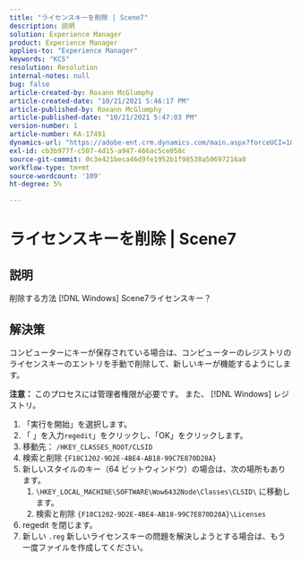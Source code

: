 ```yaml
---
title: "ライセンスキーを削除 | Scene7"
description: 説明
solution: Experience Manager
product: Experience Manager
applies-to: "Experience Manager"
keywords: "KCS"
resolution: Resolution
internal-notes: null
bug: false
article-created-by: Roxann McGlumphy
article-created-date: "10/21/2021 5:46:17 PM"
article-published-by: Roxann McGlumphy
article-published-date: "10/21/2021 5:47:03 PM"
version-number: 1
article-number: KA-17491
dynamics-url: "https://adobe-ent.crm.dynamics.com/main.aspx?forceUCI=1&pagetype=entityrecord&etn=knowledgearticle&id=91bc42c4-9632-ec11-b6e5-000d3a5ba97a"
exl-id: cb3b977f-c507-4d15-a947-466ac5ce058c
source-git-commit: 0c3e421beca46d9fe1952b1f98538a50697216a0
workflow-type: tm+mt
source-wordcount: '109'
ht-degree: 5%

---
```


# ライセンスキーを削除 | Scene7

## 説明


削除する方法 [!DNL Windows] Scene7ライセンスキー？


## 解決策


コンピューターにキーが保存されている場合は、コンピューターのレジストリのライセンスキーのエントリを手動で削除して、新しいキーが機能するようにします。

<b>注意： </b>このプロセスには管理者権限が必要です。 また、 [!DNL Windows] レジストリ。

1. 「実行を開始」を選択します。
2. 「 」を入力`regedit`」をクリックし、「OK」をクリックします。
3. 移動先： `/HKEY_CLASSES_ROOT/CLSID`
4. 検索と削除 `{F18C1202-9D2E-4BE4-AB18-99C7E870D28A}`
5. 新しいスタイルのキー（64 ビットウィンドウ）の場合は、次の場所もあります。
   1. `\HKEY_LOCAL_MACHINE\SOFTWARE\Wow6432Node\Classes\CLSID\` に移動します。
   2. 検索と削除 `{F18C1202-9D2E-4BE4-AB18-99C7E870D28A}\Licenses`
6. regedit を閉じます。
7. 新しい `.reg` 新しいライセンスキーの問題を解決しようとする場合は、もう一度ファイルを作成してください。
